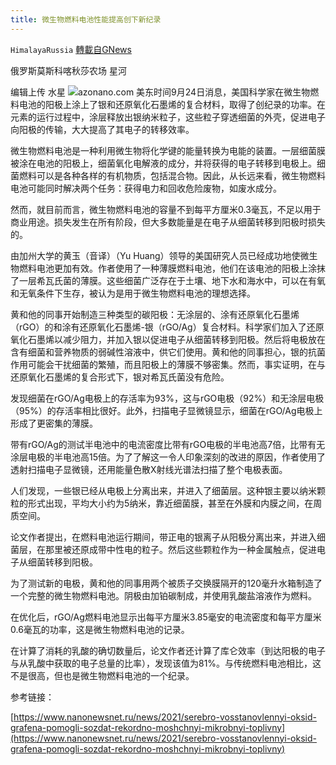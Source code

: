 ```yaml
---
title: 微生物燃料电池性能提高创下新纪录
---
```

`HimalayaRussia` [轉載自GNews](https://gnews.org/zh-hans/1554794/)

俄罗斯莫斯科喀秋莎农场 星河

编辑上传 水星
![](https://assets.gnews.org/wp-content/uploads/2021/09/N.png)azonano.com
美东时间9月24日消息，美国科学家在微生物燃料电池的阳极上涂上了银和还原氧化石墨烯的复合材料，取得了创纪录的功率。在元素的运行过程中，涂层释放出银纳米粒子，这些粒子穿透细菌的外壳，促进电子向阳极的传输，大大提高了其电子的转移效率。

微生物燃料电池是一种利用微生物将化学键的能量转换为电能的装置。一层细菌膜被涂在电池的阳极上，细菌氧化电解液的成分，并将获得的电子转移到电极上。细菌燃料可以是各种各样的有机物质，包括混合物。因此，从长远来看，微生物燃料电池可能同时解决两个任务：获得电力和回收危险废物，如废水成分。

然而，就目前而言，微生物燃料电池的容量不到每平方厘米0.3毫瓦，不足以用于商业用途。损失发生在所有阶段，但大多数能量是在电子从细菌转移到阳极时损失的。

由加州大学的黄玉（音译）（Yu Huang）领导的美国研究人员已经成功地使微生物燃料电池更加有效。作者使用了一种薄膜燃料电池，他们在该电池的阳极上涂抹了一层希瓦氏菌的薄膜。这些细菌广泛存在于土壤、地下水和海水中，可以在有氧和无氧条件下生存，被认为是用于微生物燃料电池的理想选择。

黄和他的同事开始制造三种类型的碳阳极：无涂层的、涂有还原氧化石墨烯（rGO）的和涂有还原氧化石墨烯-银（rGO/Ag）复合材料。科学家们加入了还原氧化石墨烯以减少阻力，并加入银以促进电子从细菌转移到阳极。然后将电极放在含有细菌和营养物质的弱碱性溶液中，供它们使用。黄和他的同事担心，银的抗菌作用可能会干扰细菌的繁殖，而且阳极上的薄膜不够密集。然而，事实证明，在与还原氧化石墨烯的复合形式下，银对希瓦氏菌没有危险。

发现细菌在rGO/Ag电极上的存活率为93%，这与rGO电极（92%）和无涂层电极（95%）的存活率相比很好。此外，扫描电子显微镜显示，细菌在rGO/Ag电极上形成了更密集的薄膜。

带有rGO/Ag的测试半电池中的电流密度比带有rGO电极的半电池高7倍，比带有无涂层电极的半电池高15倍。为了了解这一令人印象深刻的改进的原因，作者使用了透射扫描电子显微镜，还用能量色散X射线光谱法扫描了整个电极表面。

人们发现，一些银已经从电极上分离出来，并进入了细菌层。这种银主要以纳米颗粒的形式出现，平均大小约为5纳米，靠近细菌膜，甚至在外膜和内膜之间，在周质空间。

论文作者提出，在燃料电池运行期间，带正电的银离子从阳极分离出来，并进入细菌层，在那里被还原成带中性电的粒子。然后这些颗粒作为一种金属触点，促进电子从细菌转移到阳极。

为了测试新的电极，黄和他的同事用两个被质子交换膜隔开的120毫升水箱制造了一个完整的微生物燃料电池。阴极由加铂碳制成，并使用乳酸盐溶液作为燃料。

在优化后，rGO/Ag燃料电池显示出每平方厘米3.85毫安的电流密度和每平方厘米0.6毫瓦的功率，这是微生物燃料电池的记录。

在计算了消耗的乳酸的确切数量后，论文作者还计算了库仑效率（到达阳极的电子与从乳酸中获取的电子总量的比率），发现该值为81%。与传统燃料电池相比，这不是很高，但也是微生物燃料电池的一个纪录。

参考链接：

[https://www.nanonewsnet.ru/news/2021/serebro-vosstanovlennyi-oksid-grafena-pomogli-sozdat-rekordno-moshchnyi-mikrobnyi-toplivny](https://www.nanonewsnet.ru/news/2021/serebro-vosstanovlennyi-oksid-grafena-pomogli-sozdat-rekordno-moshchnyi-mikrobnyi-toplivny)
